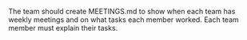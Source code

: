 The team should create MEETINGS.md to show when each team has weekly meetings and on what tasks each member worked. Each team member must explain their tasks. 